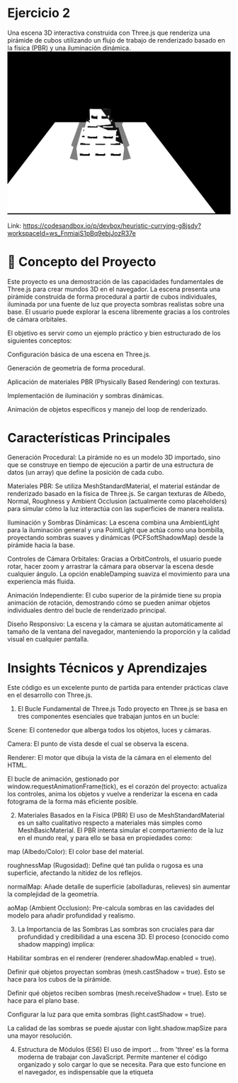 # Ejercicio 2
Una escena 3D interactiva construida con Three.js que renderiza una pirámide de cubos utilizando un flujo de trabajo de renderizado basado en la física (PBR) y una iluminación dinámica.
 ![resultado](./captura.png)

 Link:
 https://codesandbox.io/p/devbox/heuristic-currying-g8jsdy?workspaceId=ws_FnmiaiS1pBq9ebjJozR37e


# 🚀 Concepto del Proyecto
Este proyecto es una demostración de las capacidades fundamentales de Three.js para crear mundos 3D en el navegador. La escena presenta una pirámide construida de forma procedural a partir de cubos individuales, iluminada por una fuente de luz que proyecta sombras realistas sobre una base. El usuario puede explorar la escena libremente gracias a los controles de cámara orbitales.

El objetivo es servir como un ejemplo práctico y bien estructurado de los siguientes conceptos:

Configuración básica de una escena en Three.js.

Generación de geometría de forma procedural.

Aplicación de materiales PBR (Physically Based Rendering) con texturas.

Implementación de iluminación y sombras dinámicas.

Animación de objetos específicos y manejo del loop de renderizado.

#  Características Principales
Generación Procedural: La pirámide no es un modelo 3D importado, sino que se construye en tiempo de ejecución a partir de una estructura de datos (un array) que define la posición de cada cubo.

Materiales PBR: Se utiliza MeshStandardMaterial, el material estándar de renderizado basado en la física de Three.js. Se cargan texturas de Albedo, Normal, Roughness y Ambient Occlusion (actualmente como placeholders) para simular cómo la luz interactúa con las superficies de manera realista.

Iluminación y Sombras Dinámicas: La escena combina una AmbientLight para la iluminación general y una PointLight que actúa como una bombilla, proyectando sombras suaves y dinámicas (PCFSoftShadowMap) desde la pirámide hacia la base.

Controles de Cámara Orbitales: Gracias a OrbitControls, el usuario puede rotar, hacer zoom y arrastrar la cámara para observar la escena desde cualquier ángulo. La opción enableDamping suaviza el movimiento para una experiencia más fluida.

Animación Independiente: El cubo superior de la pirámide tiene su propia animación de rotación, demostrando cómo se pueden animar objetos individuales dentro del bucle de renderizado principal.

Diseño Responsivo: La escena y la cámara se ajustan automáticamente al tamaño de la ventana del navegador, manteniendo la proporción y la calidad visual en cualquier pantalla.

# Insights Técnicos y Aprendizajes
Este código es un excelente punto de partida para entender prácticas clave en el desarrollo con Three.js.

1. El Bucle Fundamental de Three.js
Todo proyecto en Three.js se basa en tres componentes esenciales que trabajan juntos en un bucle:

Scene: El contenedor que alberga todos los objetos, luces y cámaras.

Camera: El punto de vista desde el cual se observa la escena.

Renderer: El motor que dibuja la vista de la cámara en el elemento <canvas> del HTML.

El bucle de animación, gestionado por window.requestAnimationFrame(tick), es el corazón del proyecto: actualiza los controles, anima los objetos y vuelve a renderizar la escena en cada fotograma de la forma más eficiente posible.

2. Materiales Basados en la Física (PBR)
El uso de MeshStandardMaterial es un salto cualitativo respecto a materiales más simples como MeshBasicMaterial. El PBR intenta simular el comportamiento de la luz en el mundo real, y para ello se basa en propiedades como:

map (Albedo/Color): El color base del material.

roughnessMap (Rugosidad): Define qué tan pulida o rugosa es una superficie, afectando la nitidez de los reflejos.

normalMap: Añade detalle de superficie (abolladuras, relieves) sin aumentar la complejidad de la geometría.

aoMap (Ambient Occlusion): Pre-calcula sombras en las cavidades del modelo para añadir profundidad y realismo.

3. La Importancia de las Sombras
Las sombras son cruciales para dar profundidad y credibilidad a una escena 3D. El proceso (conocido como shadow mapping) implica:

Habilitar sombras en el renderer (renderer.shadowMap.enabled = true).

Definir qué objetos proyectan sombras (mesh.castShadow = true). Esto se hace para los cubos de la pirámide.

Definir qué objetos reciben sombras (mesh.receiveShadow = true). Esto se hace para el plano base.

Configurar la luz para que emita sombras (light.castShadow = true).

La calidad de las sombras se puede ajustar con light.shadow.mapSize para una mayor resolución.

4. Estructura de Módulos (ES6)
El uso de import ... from 'three' es la forma moderna de trabajar con JavaScript. Permite mantener el código organizado y solo cargar lo que se necesita. Para que esto funcione en el navegador, es indispensable que la etiqueta <script> en el index.html incluya el atributo type="module".
